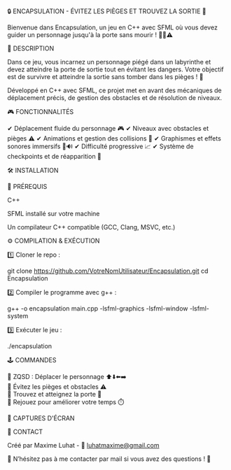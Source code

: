 🔒 ENCAPSULATION - ÉVITEZ LES PIÈGES ET TROUVEZ LA SORTIE 🚪

Bienvenue dans Encapsulation, un jeu en C++ avec SFML où vous devez guider un personnage jusqu'à la porte sans mourir ! 🏃‍♂️⚠️

📝 DESCRIPTION

Dans ce jeu, vous incarnez un personnage piégé dans un labyrinthe et devez atteindre la porte de sortie tout en évitant les dangers.
Votre objectif est de survivre et atteindre la sortie sans tomber dans les pièges ! 🎯

Développé en C++ avec SFML, ce projet met en avant des mécaniques de déplacement précis, de gestion des obstacles et de résolution de niveaux.

🎮 FONCTIONNALITÉS

✔ Déplacement fluide du personnage 🎮
✔ Niveaux avec obstacles et pièges ⚠️
✔ Animations et gestion des collisions 🎥
✔ Graphismes et effets sonores immersifs 🎨🔊
✔ Difficulté progressive 📈
✔ Système de checkpoints et de réapparition 🔄

🛠 INSTALLATION

📌 PRÉREQUIS

C++

SFML installé sur votre machine

Un compilateur C++ compatible (GCC, Clang, MSVC, etc.)

⚙️ COMPILATION & EXÉCUTION

1️⃣ Cloner le repo :

git clone https://github.com/VotreNomUtilisateur/Encapsulation.git
cd Encapsulation

2️⃣ Compiler le programme avec g++ :

g++ -o encapsulation main.cpp -lsfml-graphics -lsfml-window -lsfml-system

3️⃣ Exécuter le jeu :

./encapsulation

🕹 COMMANDES

🔹 ZQSD : Déplacer le personnage ⬆️⬇️⬅️➡️  
🔹 Évitez les pièges et obstacles ⚠️  
🔹 Trouvez et atteignez la porte 🚪  
🔹 Rejouez pour améliorer votre temps ⏱️  


📸 CAPTURES D'ÉCRAN





📧 CONTACT

Créé par Maxime Luhat - 📩 luhatmaxime@gmail.com

📢 N’hésitez pas à me contacter par mail si vous avez des questions ! 🚀
